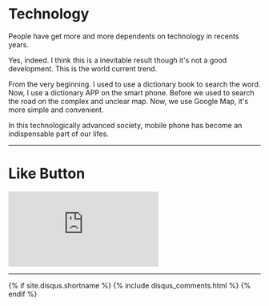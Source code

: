 # Technology

People have get more and more dependents on technology in recents years.

Yes, indeed. I think this is a inevitable result though it's not a good development. This is the world current trend.

From the very beginning. I used to use a dictionary book to search the word. Now, I use a dictionary APP on the smart phone. Before we used to search the road on the complex and unclear map. Now, we use Google Map, it's more simple and convenient.

In this technologically advanced society, mobile phone has become an indispensable part of our lifes.

* * *

# Like Button

<iframe class="lc-margin-top-64 lc-margin-bottom-32 lc-mobile" data-v-b66e9a5a="" frameborder="0" src="https://button.like.co/in/embed/s9443112/button"> </iframe>

* * *

{% if site.disqus.shortname %}
  {% include disqus_comments.html %}
{% endif %}